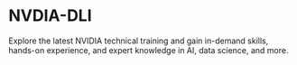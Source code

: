 # NVDIA-DLI
Explore the latest NVIDIA technical training and gain in-demand skills, hands-on experience, and expert knowledge in AI, data science, and more.
